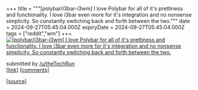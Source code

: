 +++
title = """[polybar/i3bar-i3wm] I love Polybar for all of it's prettiness and functionality. I love i3bar even more for it's integration and no nonsense simplicity. So constantly switching back and forth between the two."""
date = 2024-09-27T05:45:04.000Z
expiryDate = 2024-09-27T05:45:04.000Z
tags = ["reddit","wm"]
+++
[![[polybar/i3bar-i3wm] I love Polybar for all of it's prettiness and functionality. I love i3bar even more for it's integration and no nonsense simplicity. So constantly switching back and forth between the two.](https://preview.redd.it/9xlsfxj4iard1.png?width=640&crop=smart&auto=webp&s=3b491573f2f32e7bcfc9de056fa326293d859e00 "[polybar/i3bar-i3wm] I love Polybar for all of it's prettiness and functionality. I love i3bar even more for it's integration and no nonsense simplicity. So constantly switching back and forth between the two.")](https://www.reddit.com/r/unixporn/comments/1fqgtdx/polybari3bari3wm_i_love_polybar_for_all_of_its/)

submitted by [/u/theTechRun](https://www.reddit.com/user/theTechRun)  
[\[link\]](https://i.redd.it/9xlsfxj4iard1.png) [\[comments\]](https://www.reddit.com/r/unixporn/comments/1fqgtdx/polybari3bari3wm_i_love_polybar_for_all_of_its/)

[[source]](https://www.reddit.com/r/unixporn/comments/1fqgtdx/polybari3bari3wm_i_love_polybar_for_all_of_its/)
